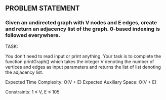 ## PROBLEM STATEMENT
### Given an undirected graph with V nodes and E edges, create and return an adjacency list of the graph. 0-based indexing is followed everywhere.

TASK:

You don't need to read input or print anything. Your task is to complete the function printGraph() which takes the integer V denoting the number of vertices and edges as input parameters and returns the list of list denoting the adjacency list.

Expected Time Complexity: O(V + E)
Expected Auxiliary Space: O(V + E)

Constraints:
1 ≤ V, E ≤ 105

